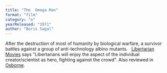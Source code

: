 ```yaml
---
title: "The  Omega Man"
format: "film"
category: "o"
yearReleased: "1971"
author: "Boris Sagal"
---
```

After the destruction of most of humanity by biological  warfare, a survivor battles against a group of anti-technology albino mutants.
 
 <a href="http://libertarianmovies.net/O/The-Omega-Man-1971-.html">Libertarian  Movies</a> says "Libertarians will enjoy the aspect of the individual  creator/scientist as hero, fighting against the crowd". Also reviewed in <a href="biblio.htm#Osborne">Osborne</a>.